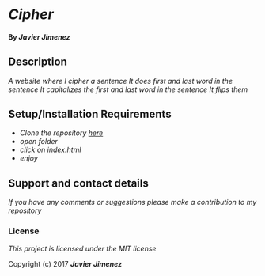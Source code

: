 # _Cipher_

#### By _**Javier Jimenez**_

## Description

_A website where I cipher a sentence_
_It does first and last word in the sentence_
_It capitalizes the first and last word in the sentence_
_It flips them_


## Setup/Installation Requirements

* _Clone the repository [here](https://github.com/javierrcc522/cipher.git)_
* _open folder_
* _click on index.html_
* _enjoy_



## Support and contact details

_If you have any comments or suggestions please make a contribution to my repository_

### License

*This project is licensed under the MIT license*

Copyright (c) 2017 **_Javier Jimenez_**
